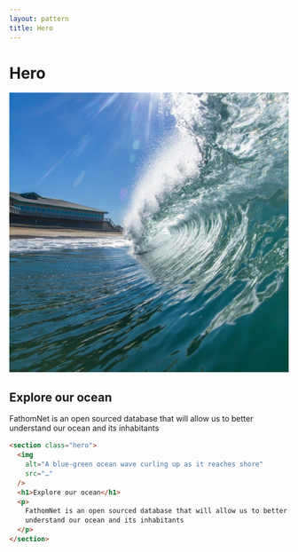 ```yaml
---
layout: pattern
title: Hero
---
```


<h1>Hero</h1>

<div class="components-preview">

<section class="hero">
  <img
    alt="A blue-green ocean wave curling up as it reaches shore"
    src="/images/mbari/95365656_2474068226026772_5515976092030821430_n.jpg"
  />
  <h1>Explore our ocean</h1>
  <p>
    FathomNet is an open sourced database that will allow us to better
    understand our ocean and its inhabitants
  </p>

  <!-- <form class="search">
    <ol>
      <li>
        <label>
          What
          <input type="text" placeholder="Animal, mineral, substrait, etc" />
        </label>
      </li>
      <li>
        <label>
          Where
          <input type="text" placeholder="Longitude &amp; latitude, country, etc" />
        </label>
      </li>
      <li>
        <label>
          Taxonomy Register
          <select multiple>
            <option>All</option>
            <option>ARMS</option>
            <option>BeRMS</option>
            <option>ERMS</option>
            <option>IMIS</option>
          </select>
        </label>
      </li>
    </ol>
  </form>

  <p>Or explore by <a href="">label tree</a></p> -->

</section>

</div>

<div class="components-code" markdown="1">

```html
<section class="hero">
  <img
    alt="A blue-green ocean wave curling up as it reaches shore"
    src="…"
  />
  <h1>Explore our ocean</h1>
  <p>
    FathomNet is an open sourced database that will allow us to better
    understand our ocean and its inhabitants
  </p>
</section>
```

</div>

